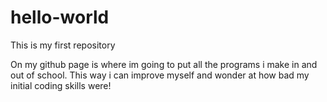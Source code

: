 # hello-world
This is my first repository

On my github page is where im going to put all the programs i make in and out of school. 
This way i can improve myself and wonder at how bad my initial coding skills were!
